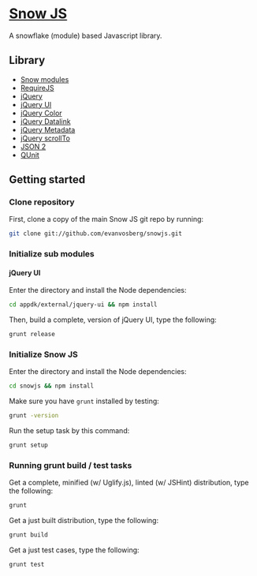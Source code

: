 # [Snow JS](http://github.com/evanvosberb/snowjs)
A snowflake (module) based Javascript library.

## Library

- [Snow modules](http://github.com/evanvosberg/snowjs)
- [RequireJS](http://github.com/jrburke/requirejs)
- [jQuery](http://github.com/jquery/jquery)
- [jQuery UI](http://github.com/jquery/jquery-ui)
- [jQuery Color](http://github.com/jquery/jquery-color)
- [jQuery Datalink](http://github.com/jquery/jquery-datalink)
- [jQuery Metadata](http://github.com/jquery/jquery-metadata)
- [jQuery scrollTo](http://github.com/flesler/jquery.scrollTo)
- [JSON 2](http://github.com/douglascrockford/JSON-js)
- [QUnit](http://github.com/jquery/qunit)
 
## Getting started

### Clone repository

First, clone a copy of the main Snow JS git repo by running:

```bash
git clone git://github.com/evanvosberg/snowjs.git
```

### Initialize sub modules

#### jQuery UI

Enter the directory and install the Node dependencies:

```bash
cd appdk/external/jquery-ui && npm install
```

Then, build a complete, version of jQuery UI, type the following:

```bash
grunt release
```

### Initialize Snow JS

Enter the directory and install the Node dependencies:

```bash
cd snowjs && npm install
```

Make sure you have `grunt` installed by testing:

```bash
grunt -version
```

Run the setup task by this command:

```bash
grunt setup
```

### Running grunt build / test tasks

Get a complete, minified (w/ Uglify.js), linted (w/ JSHint) distribution, type the following:

```bash
grunt
```

Get a just built distribution, type the following:

```bash
grunt build
```

Get a just test cases, type the following:

```bash
grunt test
```
